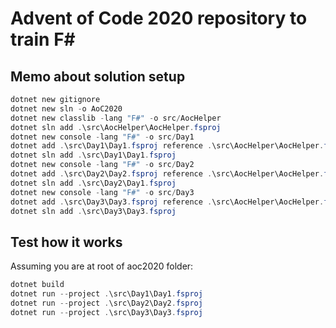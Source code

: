 # Advent of Code 2020 repository to train F\#

## Memo about solution setup

```powershell
dotnet new gitignore
dotnet new sln -o AoC2020
dotnet new classlib -lang "F#" -o src/AocHelper
dotnet sln add .\src\AocHelper\AocHelper.fsproj
dotnet new console -lang "F#" -o src/Day1
dotnet add .\src\Day1\Day1.fsproj reference .\src\AocHelper\AocHelper.fsproj
dotnet sln add .\src\Day1\Day1.fsproj
dotnet new console -lang "F#" -o src/Day2
dotnet add .\src\Day2\Day2.fsproj reference .\src\AocHelper\AocHelper.fsproj
dotnet sln add .\src\Day2\Day1.fsproj
dotnet new console -lang "F#" -o src/Day3
dotnet add .\src\Day3\Day3.fsproj reference .\src\AocHelper\AocHelper.fsproj
dotnet sln add .\src\Day3\Day3.fsproj
```

## Test how it works
Assuming you are at root of aoc2020 folder:

```powershell
dotnet build
dotnet run --project .\src\Day1\Day1.fsproj
dotnet run --project .\src\Day2\Day2.fsproj
dotnet run --project .\src\Day3\Day3.fsproj
``` 